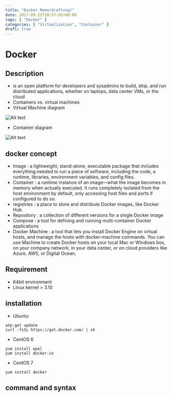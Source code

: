 ```yaml
---
title: "Docker Memo(drafting)"
date: 2017-09-22T10:57:01+08:00
tags: [ "Docker" ]
categories: [ "Virtualization", "Container" ]
draft: true
---
```


# Docker

## Description
- is an open platform for developers and sysadmins to build, ship, and run distributed applications, whether on laptops, data center VMs, or the cloud
- Containers vs. virtual machines
 - Virtual Machine diagram

![Alt text](https://www.docker.com/sites/default/files/VM@2x.png "Virtual Machine")

 - Container diagram

![Alt text](https://www.docker.com/sites/default/files/Container@2x.png "Virtual Machine")

## docker concept
- Image : a lightweight, stand-alone, executable package that includes everything needed to run a piece of software, including the code, a runtime, libraries, environment variables, and config files.
- Container : a runtime instance of an image—what the image becomes in memory when actually executed. It runs completely isolated from the host environment by default, only accessing host files and ports if configured to do so.
- registries : a place to store and distribute Docker images, like Docker Hub
- Repository : a collection of different versions for a single Docker image
- Compose : a tool for defining and running multi-container Docker applications
- Docker Machine : a tool that lets you install Docker Engine on virtual hosts, and manage the hosts with docker-machine commands. You can use Machine to create Docker hosts on your local Mac or Windows box, on your company network, in your data center, or on cloud providers like Azure, AWS, or Digital Ocean.

## Requirement
- 64bit environment
- Linux kernel > 3.10

## installation
- Ubuntu
```
atp-get update
curl -fsSL https://get.docker.com/ | sh
```

- CentOS 6
```
yum install epel
yum install docker-io
```

- CentOS 7
```
yum install docker
```

## command and syntax


